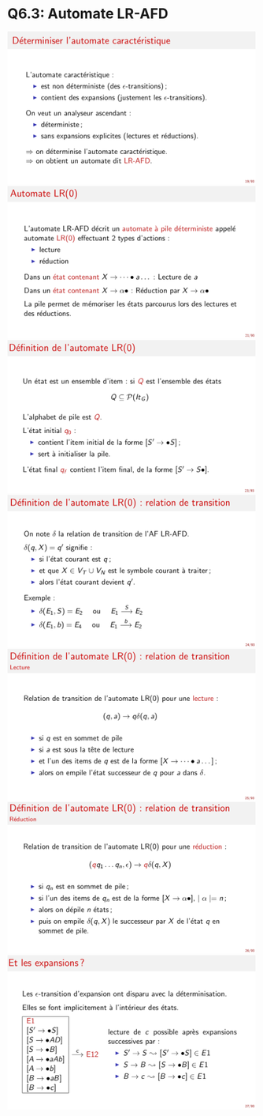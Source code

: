 Q6.3: Automate LR-AFD
=====================

![automate_lrafd_01](../images/automate_lrafd_01.png)
![automate_lrafd_02](../images/automate_lrafd_02.png)
![automate_lrafd_03](../images/automate_lrafd_03.png)
![automate_lrafd_04](../images/automate_lrafd_04.png)
![automate_lrafd_05](../images/automate_lrafd_05.png)
![automate_lrafd_06](../images/automate_lrafd_06.png)
![automate_lrafd_07](../images/automate_lrafd_07.png)

